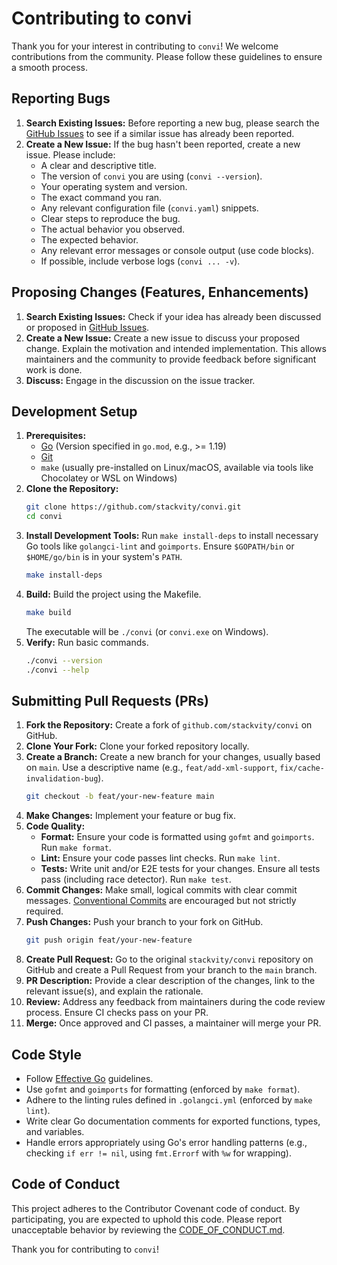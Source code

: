 # Contributing to convi

Thank you for your interest in contributing to `convi`! We welcome contributions from the community. Please follow these guidelines to ensure a smooth process.

## Reporting Bugs

1.  **Search Existing Issues:** Before reporting a new bug, please search the [GitHub Issues](https://github.com/stackvity/convi/issues) to see if a similar issue has already been reported.
2.  **Create a New Issue:** If the bug hasn't been reported, create a new issue. Please include:
    - A clear and descriptive title.
    - The version of `convi` you are using (`convi --version`).
    - Your operating system and version.
    - The exact command you ran.
    - Any relevant configuration file (`convi.yaml`) snippets.
    - Clear steps to reproduce the bug.
    - The actual behavior you observed.
    - The expected behavior.
    - Any relevant error messages or console output (use code blocks).
    - If possible, include verbose logs (`convi ... -v`).

## Proposing Changes (Features, Enhancements)

1.  **Search Existing Issues:** Check if your idea has already been discussed or proposed in [GitHub Issues](https://github.com/stackvity/convi/issues).
2.  **Create a New Issue:** Create a new issue to discuss your proposed change. Explain the motivation and intended implementation. This allows maintainers and the community to provide feedback before significant work is done.
3.  **Discuss:** Engage in the discussion on the issue tracker.

## Development Setup

1.  **Prerequisites:**
    - [Go](https://go.dev/doc/install) (Version specified in `go.mod`, e.g., >= 1.19)
    - [Git](https://git-scm.com/book/en/v2/Getting-Started-Installing-Git)
    - `make` (usually pre-installed on Linux/macOS, available via tools like Chocolatey or WSL on Windows)
2.  **Clone the Repository:**
    ```bash
    git clone https://github.com/stackvity/convi.git
    cd convi
    ```
3.  **Install Development Tools:** Run `make install-deps` to install necessary Go tools like `golangci-lint` and `goimports`. Ensure `$GOPATH/bin` or `$HOME/go/bin` is in your system's `PATH`.
    ```bash
    make install-deps
    ```
4.  **Build:** Build the project using the Makefile.
    ```bash
    make build
    ```
    The executable will be `./convi` (or `convi.exe` on Windows).
5.  **Verify:** Run basic commands.
    ```bash
    ./convi --version
    ./convi --help
    ```

## Submitting Pull Requests (PRs)

1.  **Fork the Repository:** Create a fork of `github.com/stackvity/convi` on GitHub.
2.  **Clone Your Fork:** Clone your forked repository locally.
3.  **Create a Branch:** Create a new branch for your changes, usually based on `main`. Use a descriptive name (e.g., `feat/add-xml-support`, `fix/cache-invalidation-bug`).
    ```bash
    git checkout -b feat/your-new-feature main
    ```
4.  **Make Changes:** Implement your feature or bug fix.
5.  **Code Quality:**
    - **Format:** Ensure your code is formatted using `gofmt` and `goimports`. Run `make format`.
    - **Lint:** Ensure your code passes lint checks. Run `make lint`.
    - **Tests:** Write unit and/or E2E tests for your changes. Ensure all tests pass (including race detector). Run `make test`.
6.  **Commit Changes:** Make small, logical commits with clear commit messages. [Conventional Commits](https://www.conventionalcommits.org/) are encouraged but not strictly required.
7.  **Push Changes:** Push your branch to your fork on GitHub.
    ```bash
    git push origin feat/your-new-feature
    ```
8.  **Create Pull Request:** Go to the original `stackvity/convi` repository on GitHub and create a Pull Request from your branch to the `main` branch.
9.  **PR Description:** Provide a clear description of the changes, link to the relevant issue(s), and explain the rationale.
10. **Review:** Address any feedback from maintainers during the code review process. Ensure CI checks pass on your PR.
11. **Merge:** Once approved and CI passes, a maintainer will merge your PR.

## Code Style

- Follow [Effective Go](https://go.dev/doc/effective_go) guidelines.
- Use `gofmt` and `goimports` for formatting (enforced by `make format`).
- Adhere to the linting rules defined in `.golangci.yml` (enforced by `make lint`).
- Write clear Go documentation comments for exported functions, types, and variables.
- Handle errors appropriately using Go's error handling patterns (e.g., checking `if err != nil`, using `fmt.Errorf` with `%w` for wrapping).

## Code of Conduct

This project adheres to the Contributor Covenant code of conduct. By participating, you are expected to uphold this code. Please report unacceptable behavior by reviewing the [CODE_OF_CONDUCT.md](CODE_OF_CONDUCT.md).

Thank you for contributing to `convi`!
